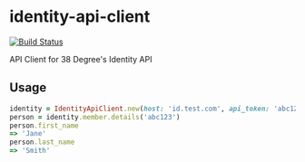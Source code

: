 # identity-api-client

[![Build Status](https://travis-ci.org/controlshift/identity-api-client.svg?branch=master)](https://travis-ci.org/controlshift/identity-api-client)

API Client for 38 Degree's Identity API

## Usage

```ruby
identity = IdentityApiClient.new(host: 'id.test.com', api_token: 'abc123')
person = identity.member.details('abc123')
person.first_name 
=> 'Jane'
person.last_name
=> 'Smith'
```
